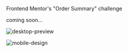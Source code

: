 Frontend Mentor's "Order Summary" challenge

coming soon...

![desktop-preview](https://user-images.githubusercontent.com/75183667/142176842-90e05c04-3600-45c8-a617-9ece10167b4b.jpg)

![mobile-design](https://user-images.githubusercontent.com/75183667/142176853-d5b0545a-cd1a-46e9-b062-746250509d06.jpg)

<!-- 
<a href="#link">
  <img src=""/>
</a>
->
